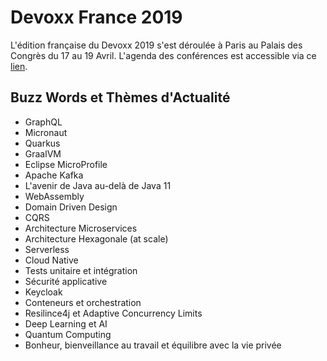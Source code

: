 # Devoxx France 2019
L'édition française du Devoxx 2019 s'est déroulée à Paris au Palais des Congrès du 17 au 19 Avril. L'agenda des conférences est accessible via ce [lien](https://cfp.devoxx.fr/2019/index.html).

## Buzz Words et Thèmes d'Actualité
- GraphQL
- Micronaut
- Quarkus
- GraalVM
- Eclipse MicroProfile
- Apache Kafka
- L'avenir de Java au-delà de Java 11
- WebAssembly
- Domain Driven Design
- CQRS
- Architecture Microservices
- Architecture Hexagonale (at scale)
- Serverless
- Cloud Native
- Tests unitaire et intégration
- Sécurité applicative
- Keycloak
- Conteneurs et orchestration
- Resilince4j et Adaptive Concurrency Limits
- Deep Learning et AI
- Quantum Computing
- Bonheur, bienveillance au travail et équilibre avec la vie privée
